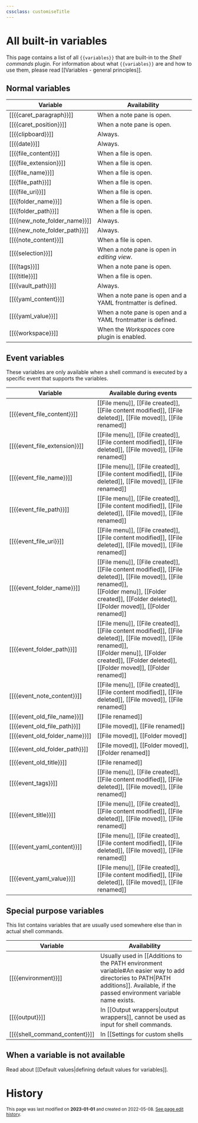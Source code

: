 ```yaml
---
cssclass: customiseTitle
---
```

# All built-in variables

This page contains a list of all `{{variables}}` that are built-in to the *Shell commands* plugin. For information about what `{{variables}}` are and how to use them, please read [[Variables - general principles]].

## Normal variables
| Variable                     | Availability                                                |
| ---------------------------- | ----------------------------------------------------------- |
| [[{{caret_paragraph}}]]      | When a note pane is open.                                   |
| [[{{caret_position}}]]       | When a note pane is open.                                   |
| [[{{clipboard}}]]            | Always.                                                     |
| [[{{date}}]]                 | Always.                                                     |
| [[{{file_content}}]]         | When a file is open.                                        |
| [[{{file_extension}}]]       | When a file is open.                                        |
| [[{{file_name}}]]            | When a file is open.                                        |
| [[{{file_path}}]]            | When a file is open.                                        |
| [[{{file_uri}}]]             | When a file is open.                                        |
| [[{{folder_name}}]]          | When a file is open.                                        |
| [[{{folder_path}}]]          | When a file is open.                                        |
| [[{{new_note_folder_name}}]] | Always.                                                     |
| [[{{new_note_folder_path}}]] | Always.                                                     |
| [[{{note_content}}]]         | When a file is open.                                        |
| [[{{selection}}]]            | When a note pane is open in *editing view*.                 |
| [[{{tags}}]]                 | When a note pane is open.                                   |
| [[{{title}}]]                | When a file is open.                                        |
| [[{{vault_path}}]]           | Always.                                                     |
| [[{{yaml_content}}]]         | When a note pane is open and a YAML frontmatter is defined. |
| [[{{yaml_value}}]]           | When a note pane is open and a YAML frontmatter is defined. |
| [[{{workspace}}]]            | When the *Workspaces* core plugin is enabled.               |

## Event variables
These variables are only available when a shell command is executed by a specific event that supports the variables.

| Variable                      | Available during events                                                                                                                                                                                          |
| ----------------------------- | ---------------------------------------------------------------------------------------------------------------------------------------------------------------------------------------------------------------- |
| [[{{event_file_content}}]]    | [[File menu]], [[File created]], [[File content modified]], [[File deleted]], [[File moved]], [[File renamed]]                                                                                                   |
| [[{{event_file_extension}}]]  | [[File menu]], [[File created]], [[File content modified]], [[File deleted]], [[File moved]], [[File renamed]]                                                                                                   |
| [[{{event_file_name}}]]       | [[File menu]], [[File created]], [[File content modified]], [[File deleted]], [[File moved]], [[File renamed]]                                                                                                   |
| [[{{event_file_path}}]]       | [[File menu]], [[File created]], [[File content modified]], [[File deleted]], [[File moved]], [[File renamed]]                                                                                                   |
| [[{{event_file_uri}}]]        | [[File menu]], [[File created]], [[File content modified]], [[File deleted]], [[File moved]], [[File renamed]]                                                                                                   |
| [[{{event_folder_name}}]]     | [[File menu]], [[File created]], [[File content modified]], [[File deleted]], [[File moved]], [[File renamed]],<br>[[Folder menu]], [[Folder created]], [[Folder deleted]], [[Folder moved]], [[Folder renamed]] |
| [[{{event_folder_path}}]]     | [[File menu]], [[File created]], [[File content modified]], [[File deleted]], [[File moved]], [[File renamed]],<br>[[Folder menu]], [[Folder created]], [[Folder deleted]], [[Folder moved]], [[Folder renamed]] |
| [[{{event_note_content}}]]    | [[File menu]], [[File created]], [[File content modified]], [[File deleted]], [[File moved]], [[File renamed]]                                                                                                   |
| [[{{event_old_file_name}}]]   | [[File renamed]]                                                                                                                                                                                                 |
| [[{{event_old_file_path}}]]   | [[File moved]], [[File renamed]]                                                                                                                                                                                 |
| [[{{event_old_folder_name}}]] | [[File moved]], [[Folder moved]]                                                                                                                                                                                 |
| [[{{event_old_folder_path}}]] | [[File moved]], [[Folder moved]], [[Folder renamed]]                                                                                                                                                             |
| [[{{event_old_title}}]]       | [[File renamed]]                                                                                                                                                                                                 |
| [[{{event_tags}}]]            | [[File menu]], [[File created]], [[File content modified]], [[File deleted]], [[File moved]], [[File renamed]]                                                                                                   |
| [[{{event_title}}]]           | [[File menu]], [[File created]], [[File content modified]], [[File deleted]], [[File moved]], [[File renamed]]                                                                                                   |
| [[{{event_yaml_content}}]]    | [[File menu]], [[File created]], [[File content modified]], [[File deleted]], [[File moved]], [[File renamed]]                                                                                                   |
| [[{{event_yaml_value}}]]    | [[File menu]], [[File created]], [[File content modified]], [[File deleted]], [[File moved]], [[File renamed]]                                       |                                                                                                                                                                                                                  |

## Special purpose variables

This list contains variables that are usually used somewhere else than in actual shell commands.

| Variable            | Availability                                                                                                                                                                        |
| ------------------- | ----------------------------------------------------------------------------------------------------------------------------------------------------------------------------------- |
| [[{{environment}}]] | Usually used in [[Additions to the PATH environment variable#An easier way to add directories to PATH\|PATH additions]]. Available, if the passed environment variable name exists. |
| [[{{output}}]]      | In [[Output wrappers\|output wrappers]], cannot be used as input for shell commands.                                                                                                |
| [[{{shell_command_content}}]] | In [[Settings for custom shells|custom shell settings]] : for defining shell arguments, or a shell command wrapper. |

## When a variable is not available
Read about [[Default values|defining default values for variables]].

# History
<small>This page was last modified on <strong>2023-01-01</strong> and created on 2022-05-08. <a href="https://github.com/Taitava/obsidian-shellcommands-documentation/commits/main/./Variables/All%20variables.md">See page edit history</a>.</small>

